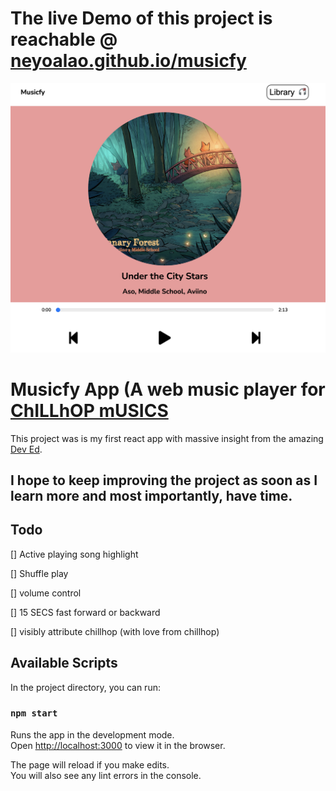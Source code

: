 # The live Demo of this project is reachable @ [neyoalao.github.io/musicfy](neyoalao.github.io/musicfy)

![preview](src/images/preview.png)

# Musicfy App (A web music player for [ChILLhOP mUSICS](https://chillhop.com/)

This project was is my first react app with massive insight from the amazing [Dev Ed](https://github.com/developedbyed/music-player-react).

## I hope to keep improving the project as soon as I learn more and most importantly, have time.

## Todo

[] Active playing song highlight

[] Shuffle play

[] volume control

[] 15 SECS fast forward or backward

[] visibly attribute chillhop (with love from chillhop)

## Available Scripts

In the project directory, you can run:

### `npm start`

Runs the app in the development mode.\
Open [http://localhost:3000](http://localhost:3000) to view it in the browser.

The page will reload if you make edits.\
You will also see any lint errors in the console.
